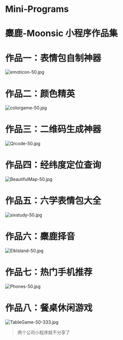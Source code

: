 # Mini-Programs

# 麋鹿-Moonsic 小程序作品集

<a name="1c56fdf1"></a>
# 作品一：表情包自制神器

![emoticon-50.jpg](https://cdn.nlark.com/yuque/0/2019/jpeg/270441/1558662153008-03fd3197-b9dc-4b58-a19b-42749e4eee46.jpeg#align=left&display=inline&height=320&name=emoticon-50.jpg&originHeight=1280&originWidth=1280&size=274111&status=done&width=320)


<a name="KdUgA"></a>
# 作品二：颜色精英

![colorgame-50.jpg](https://cdn.nlark.com/yuque/0/2019/jpeg/270441/1558662192339-a0438fdd-62ab-4711-8d12-cc78522054b6.jpeg#align=left&display=inline&height=320&name=colorgame-50.jpg&originHeight=1280&originWidth=1280&size=255327&status=done&width=320)


<a name="BHO9X"></a>
# 作品三：二维码生成神器

![Qrcode-50.jpg](https://cdn.nlark.com/yuque/0/2019/jpeg/270441/1558662214661-df41f9b2-055e-4546-a677-4cfafb681d51.jpeg#align=left&display=inline&height=320&name=Qrcode-50.jpg&originHeight=1280&originWidth=1280&size=276197&status=done&width=320)


<a name="oWXlq"></a>
# 作品四：经纬度定位查询

![BeautifulMap-50.jpg](https://cdn.nlark.com/yuque/0/2019/jpeg/270441/1551623231542-4fbce250-c661-4bb0-b79e-8abec97dd1db.jpeg#align=left&display=inline&height=320&name=BeautifulMap-50.jpg&originHeight=1280&originWidth=1280&size=282160&status=done&width=320)


<a name="c5af3e82"></a>
# 作品五：六学表情包大全

![sixstudy-50.jpg](https://cdn.nlark.com/yuque/0/2019/jpeg/270441/1558662036791-132b7334-7f96-4969-ad0c-17d98f348c83.jpeg#align=left&display=inline&height=320&name=sixstudy-50.jpg&originHeight=1280&originWidth=1280&size=336030&status=done&width=320)


<a name="X4bif"></a>
# 作品六：麋鹿择音

![ElkIsland-50.jpg](https://cdn.nlark.com/yuque/0/2019/jpeg/270441/1551623715841-42f51644-b612-4d80-a686-6706aff8cf3d.jpeg#align=left&display=inline&height=320&name=ElkIsland-50.jpg&originHeight=1280&originWidth=1280&size=272634&status=done&width=320)



<a name="6ac754cc"></a>
# 作品七：热门手机推荐

![Phones-50.jpg](https://cdn.nlark.com/yuque/0/2019/jpeg/270441/1558662331285-3278cc46-c83b-41ab-8a63-1c85c21b09cd.jpeg#align=left&display=inline&height=320&name=Phones-50.jpg&originHeight=1280&originWidth=1280&size=325581&status=done&width=320)


<a name="XPqMm"></a>
# 作品八：餐桌休闲游戏

![TableGame-50-333.jpg](https://cdn.nlark.com/yuque/0/2019/jpeg/270441/1558662349015-fe720adc-71d5-44a2-a1a8-89603146c1af.jpeg#align=left&display=inline&height=320&name=TableGame-50-333.jpg&originHeight=1280&originWidth=1280&size=269390&status=done&width=320)


> 两个公司小程序就不分享了
